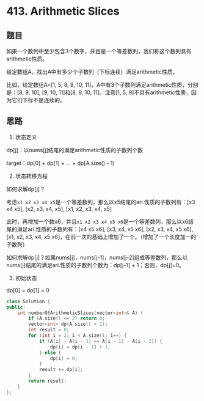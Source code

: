 # 413. Arithmetic Slices
## 题目

如果一个数列中至少包含3个数字，并且是一个等差数列，我们称这个数列具有arithmetic性质。

给定数组A，找出A中有多少个子数列（下标连续）满足arithmetic性质。

比如，给定数组A=[1, 5, 8, 9, 10, 11]，A中有3个子数列满足arithmetic性质，分别是：[8, 9, 10], [9, 10, 11]和[8, 9, 10, 11]。注意[1, 5, 9]不具有arithmetic性质，因为它们下标不是连续的。

## 思路

1. 状态定义

dp[j]：以nums[j]结尾的满足arithmetic性质的子数列个数

target：dp[0] + dp[1] + ... + dp[A.size() - 1]

2. 状态转移方程

如何求解dp[j]？

考虑`x1 x2 x3 x4 x5`是一个等差数列，那么以x5结尾的ari.性质的子数列有：[x3 x4 x5], [x2, x3, x4, x5], [x1, x2, x3, x4, x5]

此时，再增加一个数x6，并且`x1 x2 x3 x4 x5 x6`是一个等差数列，那么以x6结尾的满足ari.性质的子数列有：[x4 x5 x6], [x3, x4, x5 x6], [x2, x3, x4, x5 x6], [x1, x2, x3, x4, x5 x6]，在前一次的基础上增加了一个。（增加了一个长度加一的子数列）

如何求解dp[j]？如果nums[j]，nums[j-1]，nums[j-2]组成等差数列，那么以nums[j]结尾的满足ari.性质的子数列个数为：dp[j-1] + 1；否则，dp[j]=0。


3. 初始状态

dp[0] = dp[1] = 0

```C++
class Solution {
public:
    int numberOfArithmeticSlices(vector<int>& A) {
        if (A.size() <= 2) return 0;
        vector<int> dp(A.size() + 1);
        int result = 0;
        for (int i = 2; i < A.size(); i++) {
            if (A[i] - A[i - 1] == A[i - 1] - A[i - 2]) {
                dp[i] = dp[i - 1] + 1;
            } else {
                dp[i] = 0;
            }
            result += dp[i];
        }
        return result;
    }
};
```
